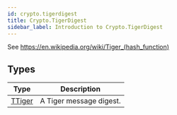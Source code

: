 ```yaml
---
id: crypto.tigerdigest
title: Crypto.TigerDigest
sidebar_label: Introduction to Crypto.TigerDigest
---
```




See <https://en.wikipedia.org/wiki/Tiger_(hash_function)>


## Types
| Type | Description |
|---|---|
| [TTiger](../../crypto/crypto.tigerdigest/ttiger) | A Tiger message digest. |

